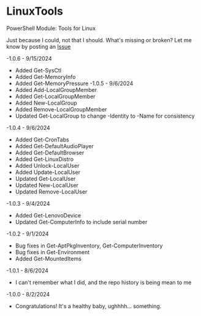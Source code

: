 # LinuxTools

PowerShell Module: Tools for Linux

Just because I could, not that I should. What's missing or broken? Let me know by posting an [Issue](https://github.com/Skatterbrainz/LinuxTools/issues)

-1.0.6 - 9/15/2024
  - Added Get-SysCtl
  - Added Get-MemoryInfo
  - Added Get-MemoryPressure
-1.0.5 - 9/6/2024
  - Added Add-LocalGroupMember
  - Added Get-LocalGroupMember
  - Added New-LocalGroup
  - Added Remove-LocalGroupMember
  - Updated Get-LocalGroup to change -Identity to -Name for consistency

-1.0.4 - 9/6/2024
  - Added Get-CronTabs
  - Added Get-DefaultAudioPlayer
  - Added Get-DefaultBrowser
  - Added Get-LinuxDistro
  - Added Unlock-LocalUser
  - Added Update-LocalUser
  - Updated Get-LocalUser
  - Updated New-LocalUser
  - Updated Remove-LocalUser

-1.0.3 - 9/4/2024
  - Added Get-LenovoDevice
  - Updated Get-ComputerInfo to include serial number

-1.0.2 - 9/1/2024
  - Bug fixes in Get-AptPkgInventory, Get-ComputerInventory
  - Bug fixes in Get-Environment
  - Added Get-MountedItems

-1.0.1 - 8/6/2024
  - I can't remember what I did, and the repo history is being mean to me

-1.0.0 - 8/2/2024
  - Congratulations! It's a healthy baby, ughhhh... something.